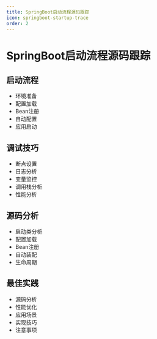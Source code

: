```yaml
---
title: SpringBoot启动流程源码跟踪
icon: springboot-startup-trace
order: 2
---
```


# SpringBoot启动流程源码跟踪

## 启动流程
- 环境准备
- 配置加载
- Bean注册
- 自动配置
- 应用启动

## 调试技巧
- 断点设置
- 日志分析
- 变量监控
- 调用栈分析
- 性能分析

## 源码分析
- 启动类分析
- 配置加载
- Bean注册
- 自动装配
- 生命周期

## 最佳实践
- 源码分析
- 性能优化
- 应用场景
- 实现技巧
- 注意事项
